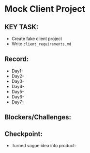 # Mock Client Project

## KEY TASK:
* Create fake client project
* Write `client_requirements.md`

## Record:
- Day1-
- Day2-
- Day3-
- Day4-
- Day5-
- Day6-
- Day7-

## Blockers/Challenges:

## Checkpoint:
- Turned vague idea into product: